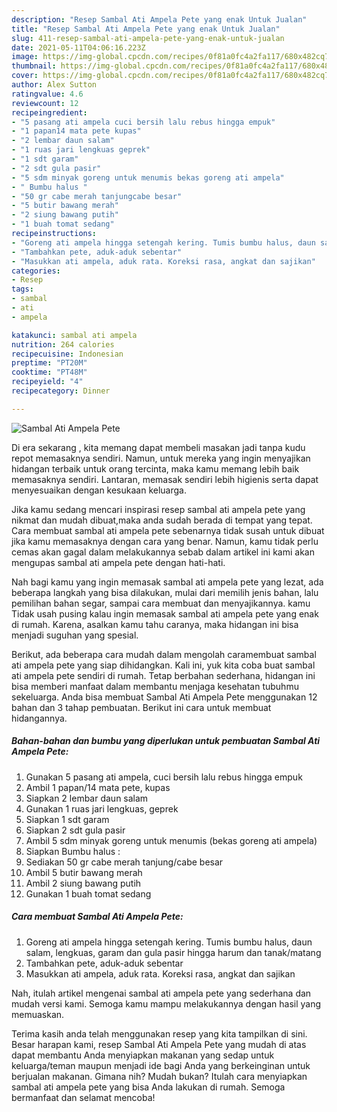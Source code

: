 ```yaml
---
description: "Resep Sambal Ati Ampela Pete yang enak Untuk Jualan"
title: "Resep Sambal Ati Ampela Pete yang enak Untuk Jualan"
slug: 411-resep-sambal-ati-ampela-pete-yang-enak-untuk-jualan
date: 2021-05-11T04:06:16.223Z
image: https://img-global.cpcdn.com/recipes/0f81a0fc4a2fa117/680x482cq70/sambal-ati-ampela-pete-foto-resep-utama.jpg
thumbnail: https://img-global.cpcdn.com/recipes/0f81a0fc4a2fa117/680x482cq70/sambal-ati-ampela-pete-foto-resep-utama.jpg
cover: https://img-global.cpcdn.com/recipes/0f81a0fc4a2fa117/680x482cq70/sambal-ati-ampela-pete-foto-resep-utama.jpg
author: Alex Sutton
ratingvalue: 4.6
reviewcount: 12
recipeingredient:
- "5 pasang ati ampela cuci bersih lalu rebus hingga empuk"
- "1 papan14 mata pete kupas"
- "2 lembar daun salam"
- "1 ruas jari lengkuas geprek"
- "1 sdt garam"
- "2 sdt gula pasir"
- "5 sdm minyak goreng untuk menumis bekas goreng ati ampela"
- " Bumbu halus "
- "50 gr cabe merah tanjungcabe besar"
- "5 butir bawang merah"
- "2 siung bawang putih"
- "1 buah tomat sedang"
recipeinstructions:
- "Goreng ati ampela hingga setengah kering. Tumis bumbu halus, daun salam, lengkuas, garam dan gula pasir hingga harum dan tanak/matang"
- "Tambahkan pete, aduk-aduk sebentar"
- "Masukkan ati ampela, aduk rata. Koreksi rasa, angkat dan sajikan"
categories:
- Resep
tags:
- sambal
- ati
- ampela

katakunci: sambal ati ampela 
nutrition: 264 calories
recipecuisine: Indonesian
preptime: "PT20M"
cooktime: "PT48M"
recipeyield: "4"
recipecategory: Dinner

---
```



![Sambal Ati Ampela Pete](https://img-global.cpcdn.com/recipes/0f81a0fc4a2fa117/680x482cq70/sambal-ati-ampela-pete-foto-resep-utama.jpg)

Di era  sekarang , kita memang dapat membeli masakan jadi tanpa kudu repot memasaknya sendiri. Namun, untuk mereka yang ingin menyajikan hidangan terbaik untuk orang tercinta, maka kamu memang lebih baik memasaknya sendiri. Lantaran, memasak sendiri lebih higienis serta dapat menyesuaikan dengan kesukaan keluarga.

Jika kamu sedang mencari inspirasi resep sambal ati ampela pete yang nikmat dan mudah dibuat,maka anda sudah berada di tempat yang tepat. Cara membuat sambal ati ampela pete  sebenarnya tidak susah untuk dibuat jika kamu memasaknya dengan cara yang benar. Namun, kamu tidak perlu cemas akan gagal dalam melakukannya 
sebab dalam artikel ini kami akan mengupas sambal ati ampela pete dengan hati-hati.  



Nah bagi kamu yang ingin memasak sambal ati ampela pete yang lezat, ada beberapa langkah yang bisa dilakukan, mulai dari memilih jenis bahan, lalu pemilihan bahan segar, sampai cara membuat dan menyajikannya. kamu Tidak usah pusing kalau ingin memasak sambal ati ampela pete yang enak di rumah. Karena, asalkan kamu  tahu caranya, maka hidangan ini bisa menjadi suguhan yang spesial.

Berikut, ada beberapa cara mudah dalam mengolah caramembuat sambal ati ampela pete yang siap dihidangkan. Kali ini, yuk kita coba buat sambal ati ampela pete sendiri di rumah. Tetap berbahan sederhana, hidangan ini bisa memberi manfaat dalam membantu menjaga kesehatan tubuhmu sekeluarga. Anda bisa membuat Sambal Ati Ampela Pete menggunakan 12 bahan dan 3 tahap pembuatan. Berikut ini cara untuk membuat hidangannya.

<!--inarticleads1-->

##### Bahan-bahan dan bumbu yang diperlukan untuk pembuatan Sambal Ati Ampela Pete:

1. Gunakan 5 pasang ati ampela, cuci bersih lalu rebus hingga empuk
1. Ambil 1 papan/14 mata pete, kupas
1. Siapkan 2 lembar daun salam
1. Gunakan 1 ruas jari lengkuas, geprek
1. Siapkan 1 sdt garam
1. Siapkan 2 sdt gula pasir
1. Ambil 5 sdm minyak goreng untuk menumis (bekas goreng ati ampela)
1. Siapkan  Bumbu halus :
1. Sediakan 50 gr cabe merah tanjung/cabe besar
1. Ambil 5 butir bawang merah
1. Ambil 2 siung bawang putih
1. Gunakan 1 buah tomat sedang




<!--inarticleads2-->

##### Cara membuat Sambal Ati Ampela Pete:

1. Goreng ati ampela hingga setengah kering. Tumis bumbu halus, daun salam, lengkuas, garam dan gula pasir hingga harum dan tanak/matang
1. Tambahkan pete, aduk-aduk sebentar
1. Masukkan ati ampela, aduk rata. Koreksi rasa, angkat dan sajikan




Nah, itulah artikel mengenai  sambal ati ampela pete  yang sederhana dan mudah versi kami. Semoga kamu mampu melakukannya dengan hasil yang memuaskan. 

Terima kasih anda telah menggunakan resep yang kita tampilkan di sini. Besar harapan kami, resep  Sambal Ati Ampela Pete yang mudah di atas dapat membantu Anda menyiapkan makanan yang sedap untuk keluarga/teman maupun menjadi ide bagi Anda yang berkeinginan untuk berjualan makanan. Gimana nih? Mudah bukan? Itulah cara menyiapkan sambal ati ampela pete yang bisa Anda lakukan di rumah. Semoga bermanfaat dan selamat mencoba!


